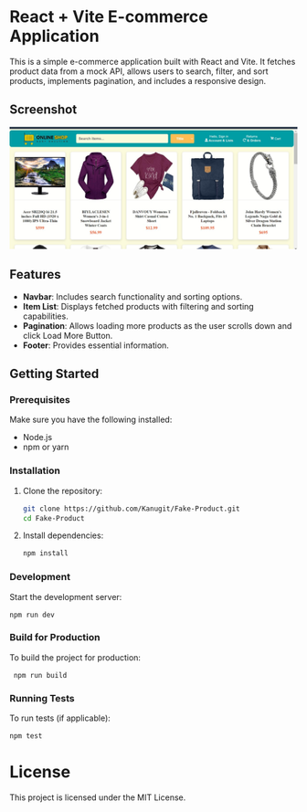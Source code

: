 

# React + Vite E-commerce Application

This is a simple e-commerce application built with React and Vite. It fetches product data from a mock API, allows users to search, filter, and sort products, implements pagination, and includes a responsive design.

## Screenshot

![Screenshot](https://github.com/Kanugit/Fake-Product/blob/master/src/assets/screenshot.jpg)



## Features

- **Navbar**: Includes search functionality and sorting options.
- **Item List**: Displays fetched products with filtering and sorting capabilities.
- **Pagination**: Allows loading more products as the user scrolls down and click Load More Button.
- **Footer**: Provides essential information.

## Getting Started

### Prerequisites

Make sure you have the following installed:

- Node.js
- npm or yarn

### Installation

1. Clone the repository:

   ```bash
   git clone https://github.com/Kanugit/Fake-Product.git
   cd Fake-Product
   
2. Install dependencies:
   ```bash
   npm install

### Development

Start the development server: 
    
    npm run dev


### Build for Production

To build the project for production:
     
     npm run build

### Running Tests

To run tests (if applicable):
    
    npm test



# License

This project is licensed under the MIT License. 


